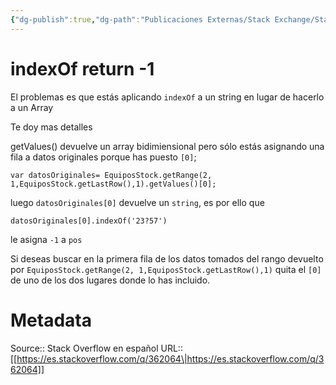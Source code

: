```yaml
---
{"dg-publish":true,"dg-path":"Publicaciones Externas/Stack Exchange/Stack Overflow en español/es.stackoverflow.com-362064.md","permalink":"/publicaciones-externas/stack-exchange/stack-overflow-en-espanol/es-stackoverflow-com-362064/","title":"indexOf return -1","hide":true,"noteIcon":"\"0\"","created":"2024-04-03T12:49:10.680-06:00","updated":"2024-04-05T16:43:56.678-06:00"}
---
```


# indexOf return -1

El problemas es que estás aplicando `indexOf` a un string en lugar de hacerlo a un Array

Te doy mas detalles

getValues() devuelve un array bidimiensional pero sólo estás asignando una fila a datos originales porque has puesto `[0]`;

    var datosOriginales= EquiposStock.getRange(2, 1,EquiposStock.getLastRow(),1).getValues()[0];


luego `datosOriginales[0]` devuelve un `string`, es por ello que

    datosOriginales[0].indexOf('23?57') 

le asigna `-1` a `pos`

Si deseas buscar en la primera fila de los datos tomados del rango devuelto por `EquiposStock.getRange(2, 1,EquiposStock.getLastRow(),1)` quita el `[0]` de uno de los dos lugares donde lo has incluido.



# Metadata
Source:: Stack Overflow en español
URL:: [[https://es.stackoverflow.com/q/362064\|https://es.stackoverflow.com/q/362064]]

